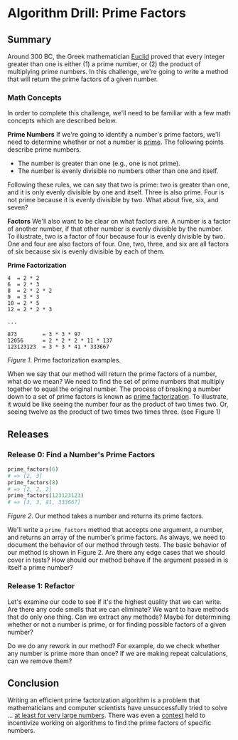 # Algorithm Drill: Prime Factors

## Summary
Around 300 BC, the Greek mathematician [Euclid][wikipedia euclid] proved that every integer greater than one is either (1) a prime number, or (2) the product of multiplying prime numbers.  In this challenge, we're going to write a method that will return the prime factors of a given number.

### Math Concepts
In order to complete this challenge, we'll need to be familiar with a few math concepts which are described below.

**Prime Numbers**
If we're going to identify a number's prime factors, we'll need to determine whether or not a number is [prime][wikipedia prime numbers].  The following points describe prime numbers.

- The number is greater than one (e.g., one is not prime).
- The number is evenly divisible no numbers other than one and itself.

Following these rules, we can say that two is prime: two is greater than one, and it is only evenly divisible by one and itself.  Three is also prime.  Four is not prime because it is evenly divisible by two.  What about five, six, and seven?

**Factors**
We'll also want to be clear on what factors are.  A number is a factor of another number, if that other number is evenly divisible by the number.  To illustrate, two is a factor of four because four is evenly divisible by two.  One and four are also factors of four.  One, two, three, and six are all factors of six because six is evenly divisible by each of them.

**Prime Factorization**
```
4  = 2 * 2
6  = 2 * 3
8  = 2 * 2 * 2
9  = 3 * 3
10 = 2 * 5
12 = 2 * 2 * 3

...

873        = 3 * 3 * 97
12056      = 2 * 2 * 2 * 11 * 137
123123123  = 3 * 3 * 41 * 333667
```
*Figure 1*.  Prime factorization examples.

When we say that our method will return the prime factors of a number, what do we mean?  We need to find the set of prime numbers that multiply together to equal the original number.  The process of breaking a number down to a set of prime factors is known as [prime factorization][wikipedia integer factorization].  To illustrate, it would be like seeing the number four as the product of two times two.  Or, seeing twelve as the product of two times two times three.  (see Figure 1)


## Releases
### Release 0: Find a Number's Prime Factors
```ruby
prime_factors(6)
# => [2, 3]
prime_factors(8)
# => [2, 2, 2]
prime_factors(123123123)
# => [3, 3, 41, 333667]
```
*Figure 2*. Our method takes a number and returns its prime factors.

We'll write a `prime_factors` method that accepts one argument, a number, and returns an array of the number's prime factors.  As always, we need to document the behavior of our method through tests.  The basic behavior of our method is shown in Figure 2.  Are there any edge cases that we should cover in tests?  How should our method behave if the argument passed in is itself a prime number?


### Release 1: Refactor
Let's examine our code to see if it's the highest quality that we can write.  Are there any code smells that we can eliminate?  We want to have methods that do only one thing.  Can we extract any methods?  Maybe for determining whether or not a number is prime, or for finding possible factors of a given number?

Do we do any rework in our method?  For example, do we check whether any number is prime more than once?  If we are making repeat calculations, can we remove them?


## Conclusion
Writing an efficient prime factorization algorithm is a problem that mathematicians and computer scientists have unsuccessfully tried to solve ... [at least for very large numbers][wikipedia rsa-768].  There was even a [contest][wikipedia rsa challenge] held to incentivize working on algorithms to find the prime factors of specific numbers.


[wikipedia euclid]: http://en.wikipedia.org/wiki/Euclid
[wikipedia integer factorization]: https://en.wikipedia.org/wiki/Integer_factorization
[wikipedia prime numbers]: http://en.wikipedia.org/wiki/Prime_number
[wikipedia rsa-768]: https://en.wikipedia.org/wiki/RSA_numbers#RSA-768
[wikipedia rsa challenge]: https://en.wikipedia.org/wiki/RSA_Factoring_Challenge


